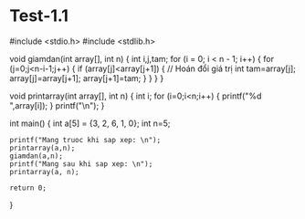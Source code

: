 # Test-1.1
#include <stdio.h>
#include <stdlib.h>

void giamdan(int array[], int n)
{
    int i,j,tam;
    for (i = 0; i < n - 1; i++)
        {
            for (j=0;j<n-i-1;j++)
            {
                if (array[j]<array[j+1])
                {
                // Hoán đổi giá trị
                int tam=array[j];
                array[j]=array[j+1];
                array[j+1]=tam;
                }
            }
        }
}

void printarray(int array[], int n)
{
    int i;
    for (i=0;i<n;i++)
    {
        printf("%d ",array[i]);
    }
    printf("\n");
}

int main()
{
    int a[5] = {3, 2, 6, 1, 0};
    int n=5;

    printf("Mang truoc khi sap xep: \n");
    printarray(a,n);
    giamdan(a,n);
    printf("Mang sau khi sap xep: \n");
    printarray(a, n);

    return 0;
}
